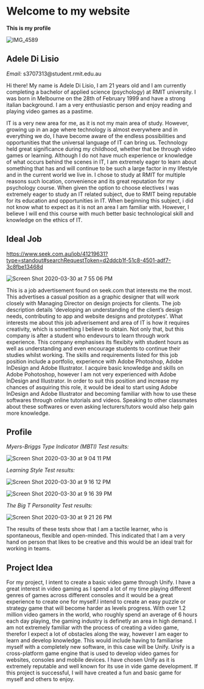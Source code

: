 <html xmlns="http://www.w3.org/1999/xhtml" >
<head>

</head>
<body>
<h1>Welcome to my website</h1>
<p> <b>This is my profile </b> </p>
 
 ![IMG_4589](https://user-images.githubusercontent.com/62793614/77894339-dde0b580-72c0-11ea-9660-36c8ef50eb62.jpg)
 
 <p> <h2> <b> Adele Di Lisio </b> </h2> </p>
  <p> <i>Email:</i> s3707313@student.rmit.edu.au </p>
 <p> Hi there! My name is Adele Di Lisio, I am 21 years old and I am currently completing a bachelor of applied science (psychology) at RMIT university. I was born in Melbourne on the 28th of February 1999 and have a strong italian background. I am a very enthusiastic person and enjoy reading and playing video games as a pastime. </p>
 
<p> 
IT is a very new area for me, as it is not my main area of study. However, growing up in an age where technology is almost everywhere and in everything we do, I have become aware of the endless possibilities and opportunities that the universal language of IT can bring us. Technology held great significance during my childhood, whether that be through video games or learning. Although I do not have much experience or knowledge of what occurs behind the scenes in IT, I am extremely eager to learn about something that has and will continue to be such a large factor in my lifestyle and in the current world we live in. I chose to study at RMIT for multiple reasons such location, convenience and its great reputation for my psychology course. When given the option to choose electives I was extremely eager to study an IT related subject, due to RMIT being reputable for its education and opportunities in IT. When beginning this subject, i did not know what to expect as it is not an area I am familiar with. However, I believe I will end this course with much better basic technological skill and knowledge on the ethics of IT. </p>

<p> <h2> Ideal Job </h2> </p>

https://www.seek.com.au/job/41219631?type=standout#searchRequestToken=d2ddcb1f-51c8-4501-adf7-3c8fbe13468d

![Screen Shot 2020-03-30 at 7 55 06 PM](https://user-images.githubusercontent.com/62793614/77894177-a8d46300-72c0-11ea-81c2-3731d7e2a736.png)

<p> This is a job advertisement found on seek.com that interests me the most. This advertises a casual position as a graphic designer that will work closely with Managing Director on design projects for clients. The job description details 'developing an understanding of the client’s design needs, contributing to app and website designs and prototypes'. What interests me about this job adverisement and area of IT is how it requires creativity, which is something I believe to obtain. Not only that, but this company is after a student who endevours to learn through work experience. This company emphasises its flexibity with student hours as well as understanding and even encourage students to continue their studies whilst working. The skills and requirements listed for this job position include a portfolio, experience with Adobe Photoshop, Adobe InDesign and Adobe Illustrator. I acquire basic knowledge and skills on Adobe Pohotoshop, however I am not very experienced with Adobe InDesign and Illustrator. In order to suit this position and increase my chances of asquiring this role, it would be ideal to start using Adobe InDesign and Adobe Illustrator and becoming familiar with how to use these softwares through online tutorials and videos. Speaking to other classmates about these softwares or even asking lecturers/tutors would also help gain more knowledge. </p>

<p> <h2> Profile </h2> </p>
<p> <i> Myers-Briggs Type Indicator (MBTI) Test results: </i> </p>

![Screen Shot 2020-03-30 at 9 04 11 PM](https://user-images.githubusercontent.com/62793614/77900704-29e42800-72ca-11ea-8f10-874d5e9bdd5a.png)

<p> <i> Learning Style Test results: </i> </p>

![Screen Shot 2020-03-30 at 9 16 12 PM](https://user-images.githubusercontent.com/62793614/77901738-d541ac80-72cb-11ea-8fa8-004494d65b77.png)

![Screen Shot 2020-03-30 at 9 16 39 PM](https://user-images.githubusercontent.com/62793614/77901864-09b56880-72cc-11ea-8bd4-579003cca687.png)

<p> <i> The Big T Personality Test results: </i> </p>

 ![Screen Shot 2020-03-30 at 9 21 26 PM](https://user-images.githubusercontent.com/62793614/77902155-79c3ee80-72cc-11ea-8beb-4906902e0ebc.png)
 
 The results of these tests show that I am a tactile learner, who is spontaneous, flexible and open-minded. This indicated that I am a very hand on person that likes to be creative and this would be an ideal trait for working in teams.
 
<p> <h2> Project Idea </h2> </p> 

For my project, I intent to create a basic video game through Unify. I have a great interest in video gaming as I spend a lot of my time playing different genres of games across different consoles and it would be a great experience to create one for myself.I intend to create an easy puzzle or strategy game that will become harder as levels progress. With over 1.2 million video gamers in the world, who roughly spend an average of 6 hours each day playing, the gaming industry is definetly an area in high demand. I am not extremely familiar with the process of creating a video game, therefor I expect a lot of obstacles along the way, however I am eager to learn and develop knowledge. This would include having to familiarise myself with a completely new software, in this case will be Unify. Unify is a cross-platform game engine that is used to develop video games for websites, consoles and mobile devices. I have chosen Unify as it is extremely reputable and well known for its use in vide game development. If this project is successful, I will have created a fun and basic game for myself and others to enjoy. 

</body>
</html>

